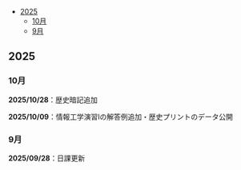 - [2025](#2025)
	- [10月](#10月)
	- [9月](#9月)

## 2025

### 10月

**2025/10/28**：歴史暗記追加

**2025/10/09**：情報工学演習Iの解答例追加・歴史プリントのデータ公開

### 9月

**2025/09/28**：日課更新